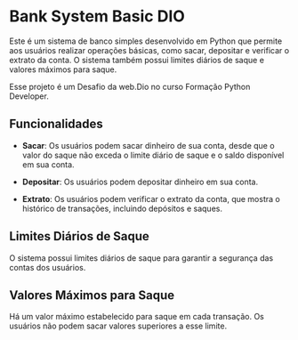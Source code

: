 # Bank System Basic DIO

Este é um sistema de banco simples desenvolvido em Python que permite aos usuários realizar operações básicas, como sacar, depositar e verificar o extrato da conta. O sistema também possui limites diários de saque e valores máximos para saque.

Esse projeto é um Desafio da web.Dio no curso Formação Python Developer.

## Funcionalidades

- **Sacar**: Os usuários podem sacar dinheiro de sua conta, desde que o valor do saque não exceda o limite diário de saque e o saldo disponível em sua conta.

- **Depositar**: Os usuários podem depositar dinheiro em sua conta.

- **Extrato**: Os usuários podem verificar o extrato da conta, que mostra o histórico de transações, incluindo depósitos e saques.

## Limites Diários de Saque

O sistema possui limites diários de saque para garantir a segurança das contas dos usuários.

## Valores Máximos para Saque

Há um valor máximo estabelecido para saque em cada transação. Os usuários não podem sacar valores superiores a esse limite.
